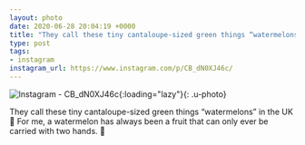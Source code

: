 ```yaml
---
layout: photo
date: 2020-06-28 20:04:19 +0000
title: "They call these tiny cantaloupe-sized green things “watermelons”…"
type: post
tags:
- instagram
instagram_url: https://www.instagram.com/p/CB_dN0XJ46c/
---
```


![Instagram - CB_dN0XJ46c](https://colinseymour.co.uk/img/CB_dN0XJ46c.jpg){:loading="lazy"}{: .u-photo}

They call these tiny cantaloupe-sized green things “watermelons” in the UK 🧐 For me, a watermelon has always been a fruit that can only ever be carried with two hands. 😬
